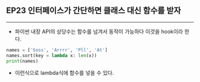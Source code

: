 EP23 인터페이스가 간단하면 클래스 대신 함수를 받자
--------------------------------------------------

---

-	파이썬 내장 API의 상당수는 함수를 넘겨서 동작이 가능하다 이것을 hook이라 한다.

```python
names = ['Soss', 'Arrrr', 'Pll', 'At']
names.sort(key = lambda x: len(x))
print(names)
```

-	이런식으로 lambda식에 함수를 넣을 수 있다.
